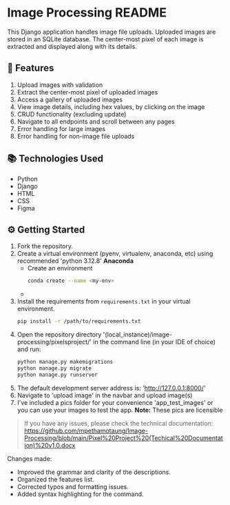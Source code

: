 # Image Processing README

This Django application handles image file uploads. Uploaded images are stored in an SQLite database. The center-most pixel of each image is extracted and displayed along with its details.

## 🔬 Features
1. Upload images with validation
2. Extract the center-most pixel of uploaded images
3. Access a gallery of uploaded images
4. View image details, including hex values, by clicking on the image
5. CRUD functionality (excluding update)
6. Navigate to all endpoints and scroll between any pages
7. Error handling for large images
8. Error handling for non-image file uploads

## 📚 Technologies Used
* Python
* Django
* HTML
* CSS
* Figma

## ⚙ Getting Started
1. Fork the repository.
2. Create a virtual environment (pyenv, virtualenv, anaconda, etc) using recommended 'python 3.12.8'
  **Anaconda**
   * Create an environment
     ```sh
     conda create --name <my-env>
   *  
3. Install the requirements from `requirements.txt` in your virtual environment.
   ```sh
   pip install -r /path/to/requirements.txt
4. Open the repository directory '(local_instance)/image-processing/pixelsproject/' in the command line (in your IDE of choice) and run:
   ```sh
   python manage.py makemigrations
   python manage.py migrate
   python manage.py runserver
5. The default development server address is:  'http://127.0.0.1:8000/'
6. Navigate to 'upload image' in the navbar and upload image(s)
7. I've included a pics folder for your convenience 'app_test_images' or you can use your images to test the app.
   **Note:** These pics are licensible 
   
> If you have any issues, please check the technical documentation: https://github.com/mpethamotaung/Image-Processing/blob/main/Pixel%20Project%20(Techical%20Documentation)%20v1.0.docx

Changes made:
- Improved the grammar and clarity of the descriptions.
- Organized the features list.
- Corrected typos and formatting issues.
- Added syntax highlighting for the command.
